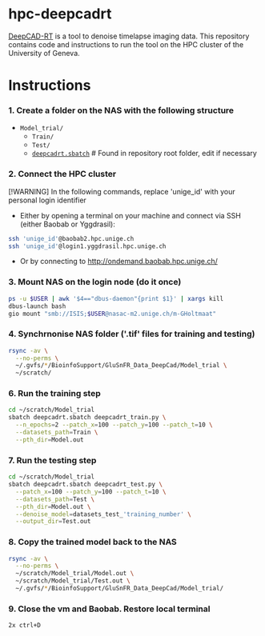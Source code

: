 
# hpc-deepcadrt
[DeepCAD-RT](https://github.com/cabooster/DeepCAD-RT) is a tool to denoise timelapse imaging data.
This repository contains code and instructions to run the tool on the HPC cluster of the University of Geneva.


# Instructions

### 1. Create a folder on the NAS with the following structure

* `Model_trial/`
  - `Train/`
  - `Test/`
  - [`deepcadrt.sbatch`](https://github.com/BioinfoSupport/hpc-deepcadrt/blob/main/deepcadrt.sbatch) # Found in repository root folder, edit if necessary


### 2. Connect the HPC cluster
[!WARNING]
In the following commands, replace 'unige_id' with your personal login identifier

* Either by opening a terminal on your machine and connect via SSH (either Baobab or Yggdrasil):
```bash
ssh 'unige_id'@baobab2.hpc.unige.ch
ssh 'unige_id'@login1.yggdrasil.hpc.unige.ch
```

* Or by connecting to http://ondemand.baobab.hpc.unige.ch/


### 3. Mount NAS on the login node (do it once)
```bash
ps -u $USER | awk '$4=="dbus-daemon"{print $1}' | xargs kill
dbus-launch bash
gio mount "smb://ISIS;$USER@nasac-m2.unige.ch/m-GHoltmaat"
```


### 4. Synchrnonise NAS folder ('.tif' files for training and testing)
```bash
rsync -av \
  --no-perms \
  ~/.gvfs/*/BioinfoSupport/GluSnFR_Data_DeepCad/Model_trial \
  ~/scratch/
```

### 6. Run the training step
```bash
cd ~/scratch/Model_trial
sbatch deepcadrt.sbatch deepcadrt_train.py \
  --n_epochs=2 --patch_x=100 --patch_y=100 --patch_t=10 \
  --datasets_path=Train \
  --pth_dir=Model.out
```


### 7. Run the testing step
```bash
cd ~/scratch/Model_trial
sbatch deepcadrt.sbatch deepcadrt_test.py \
  --patch_x=100 --patch_y=100 --patch_t=10 \
  --datasets_path=Test \
  --pth_dir=Model.out \
  --denoise_model=datasets_test_'training_number' \
  --output_dir=Test.out
```

### 8. Copy the trained model back to the NAS
```bash
rsync -av \
  --no-perms \
  ~/scratch/Model_trial/Model.out \
  ~/scratch/Model_trial/Test.out \
  ~/.gvfs/*/BioinfoSupport/GluSnFR_Data_DeepCad/Model_trial/
```


### 9. Close the vm and Baobab. Restore local terminal
```bash	 
2x ctrl+D
```
